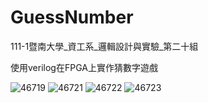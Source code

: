 # GuessNumber

111-1暨南大學_資工系_邏輯設計與實驗_第二十組

使用verilog在FPGA上實作猜數字遊戲

![46719](https://user-images.githubusercontent.com/122252274/211468523-d3393820-2c0c-487c-8fe4-a0673bef7f5c.png)
![46721](https://user-images.githubusercontent.com/122252274/211468765-3e7bf629-037d-4e48-80ef-cf9f796d59d9.png)
![46722](https://user-images.githubusercontent.com/122252274/211468856-733582e0-1cb8-4a5c-b587-8675fbd02520.png)
![46723](https://user-images.githubusercontent.com/122252274/211468867-b94dd728-2f78-4695-a97c-7f2d947f179a.jpg)


